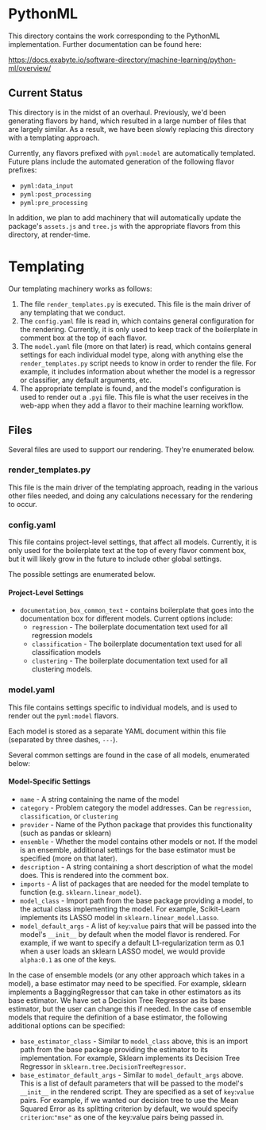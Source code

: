 # PythonML

This directory contains the work corresponding to the PythonML implementation. Further documentation can be found here:

https://docs.exabyte.io/software-directory/machine-learning/python-ml/overview/

## Current Status

This directory is in the midst of an overhaul. Previously, we'd been generating flavors by hand, which resulted in a
large number of files that are largely similar. As a result, we have been slowly replacing this directory with a
templating approach. 

Currently, any flavors prefixed with `pyml:model` are automatically templated. Future plans include the automated
generation of the following flavor prefixes:
- `pyml:data_input`
- `pyml:post_processing`
- `pyml:pre_processing`

In addition, we plan to add machinery that will automatically update the package's `assets.js` and `tree.js` with
the appropriate flavors from this directory, at render-time.

# Templating

Our templating machinery works as follows:

1. The file `render_templates.py` is executed. This file is the main driver of any templating that we conduct.
2. The `config.yaml` file is read in, which contains general configuration for the rendering. Currently, it is only used
    to keep track of the boilerplate in comment box at the top of each flavor.
3. The `model.yaml` file (more on that later) is read, which contains general settings for each individual model type,
    along with anything else the `render_templates.py` script needs to know in order to render the file. For example,
    it includes information about whether the model is a regressor or classifier, any default arguments, etc.
4. The appropriate template is found, and the model's configuration is used to render out a `.pyi` file. This file is
    what the user receives in the web-app when they add a flavor to their machine learning workflow.


## Files

Several files are used to support our rendering. They're enumerated below.

### render_templates.py
This file is the main driver of the templating approach, reading in the various other files needed, and doing any
calculations necessary for the rendering to occur.

### config.yaml
This file contains project-level settings, that affect all models. Currently, it is only used for the boilerplate text
at the top of every flavor comment box, but it will likely grow in the future to include other global settings.

The possible settings are enumerated below.

#### Project-Level Settings
- `documentation_box_common_text` - contains boilerplate that goes into the documentation box for different models.
    Current options include:
  - `regression` - The boilerplate documentation text used for all regression models
  - `classification` - The boilerplate documentation text used for all classification models
  - `clustering` - The boilerplate documentation text used for all clustering models.

### model.yaml

This file contains settings specific to individual models, and is used to render out the `pyml:model` flavors. 

Each model is stored as a separate YAML document within this file (separated by three dashes, `---`).

Several common settings are found in the case of all models, enumerated below:

#### Model-Specific Settings
- `name` - A string containing the name of the model
- `category` - Problem category the model addresses. Can be `regression`, `classification`, or `clustering`
- `provider` - Name of the Python package that provides this functionality (such as pandas or sklearn)
- `ensemble` - Whether the model contains other models or not. If the model is an ensemble, additional settings for the
                base estimator must be specified (more on that later).
- `description` - A string containing a short description of what the model does. This is rendered into the comment box.
- `imports` - A list of packages that are needed for the model template to function (e.g. `sklearn.linear_model`).
- `model_class` - Import path from the base package providing a model, to the actual class implementing the model. For
                    example, Scikit-Learn implements its LASSO model in `sklearn.linear_model.Lasso`.
- `model_default_args` - A list of `key`:`value` pairs that will be passed into the model's `__init__` by default when
                        the model flavor is rendered. For example, if we want to specify a default L1-regularization
                        term as 0.1 when a user loads an sklearn LASSO model, we would provide `alpha:0.1` as one of
                        the keys.

In the case of ensemble models (or any other approach which takes in a model), a base estimator may need to be
specified. For example, sklearn implements a BaggingRegressor that can take in other estimators as its base estimator.
We have set a Decision Tree Regressor as its base estimator, but the user can change this if needed. In the case of
ensemble models that require the definition of a base estimator, the following additional options can be specified:
- `base_estimator_class` - Similar to `model_class` above, this is an import path from the base package providing
                            the estimator to its implementation. For example, Sklearn implements its Decision Tree
                            Regressor in `sklearn.tree.DecisionTreeRegressor`.
- `base_estimator_default_args` - Similar to `model_default_args` above. This is a list of default parameters that will
                                    be passed to the model's `__init__` in the rendered script. They are specified as a
                                    set of `key`:`value` pairs. For example, if we wanted our decision tree to use the
                                    Mean Squared Error as its splitting criterion by default, we would specify
                                    `criterion`:`"mse"` as one of the key:value pairs being passed in.
